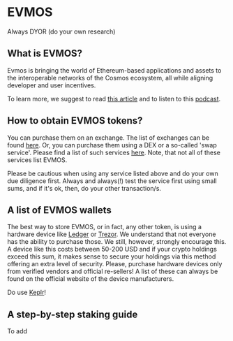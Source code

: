 # EVMOS

Always DYOR (do your own research)

## What is EVMOS?
Evmos is bringing the world of Ethereum-based applications and assets to the interoperable networks of the Cosmos ecosystem, all while aligning developer 
and user incentives. 

To learn more, we suggest to read [this article](https://citizen-cosmos.github.io/blog/#evmos-rule-em-all) and to listen to this 
[podcast](https://www.citizencosmos.space/evmos).

## How to obtain EVMOS tokens?
You can purchase them on an exchange. The list of exchanges can be found [here](https://www.coingecko.com/en/coins/evmos#markets). Or, you can purchase 
them using a DEX or a so-called 'swap service'. Please find a list of such services 
[here](https://github.com/serejandmyself/cryptowiki/blob/master/cryptowiki.md#no-kycaml). Note, that not all of these services list EVMOS.

Please be cautious when using any service listed above and do your own due diligence first. Always and always(!) test the service first using small sums, 
and if it's ok, then, do your other transaction/s.

## A list of EVMOS wallets
The best way to store EVMOS, or in fact, any other token, is using a hardware device like [Ledger](https://www.ledger.com/) or [Trezor](https://trezor.io/). 
We understand that not everyone has the ability to purchase those. We still, however, strongly encourage this. A device like this costs between 50-200 USD 
and if your crypto holdings exceed this sum, it makes sense to secure your holdings via this method offering an extra level of security. Please, purchase 
hardware devices only from verified vendors and official re-sellers! A list of these can always be found on the official website of the device 
manufacturers.

Do use [Keplr]()!

## A step-by-step staking guide

To add
